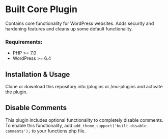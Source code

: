 # Built Core Plugin

Contains core functionality for WordPress websites. Adds security and hardening features and cleans up some default functionality.

### Requirements:

-   PHP >= 7.0
-   WordPress >= 6.4

## Installation & Usage

Clone or download this repository into /plugins or /mu-plugins and activate the plugin.

## Disable Comments

This plugin includes optional functionality to completely disable comments. To enable this functionality, add `add_theme_support('built-disable-comments');` to your functions.php file.
